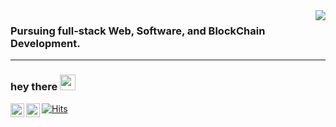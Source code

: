 <a href="https://discord.com/users/705665813994012695">
  <img src="https://lanyard-profile-readme.vercel.app/api/373527405752483840" align="right" />
</a>
                                                                                   
### Pursuing full-stack Web, Software, and BlockChain Development.

<hr>

### hey there <img src="https://media.giphy.com/media/hvRJCLFzcasrR4ia7z/giphy.gif" width="25px">

<a href="https://discord.com">
  <img align="left" alt="Eric's Discord" width="22px" src="https://raw.githubusercontent.com/peterthehan/peterthehan/master/assets/discord.svg" />
</a>
<a href="https://twitter.com/heyimeric_">
  <img align="left" alt="Eric | Twitter" width="22px" src="https://raw.githubusercontent.com/peterthehan/peterthehan/master/assets/twitter.svg" />
</a>


[![Hits](https://hits.seeyoufarm.com/api/count/incr/badge.svg?url=https%3A%2F%2Fgithub.com%2Fvegacodesx&count_bg=%230C8ED7&title_bg=%23555555&icon=&icon_color=%23E7E7E7&title=hits&edge_flat=false)](https://hits.seeyoufarm.com)



